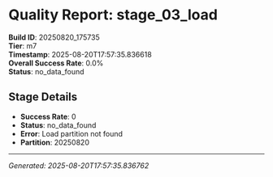 # Quality Report: stage_03_load

**Build ID**: 20250820_175735  
**Tier**: m7  
**Timestamp**: 2025-08-20T17:57:35.836618  
**Overall Success Rate**: 0.0%  
**Status**: no_data_found

## Stage Details

- **Success Rate**: 0
- **Status**: no_data_found
- **Error**: Load partition not found
- **Partition**: 20250820

---
*Generated: 2025-08-20T17:57:35.836762*
